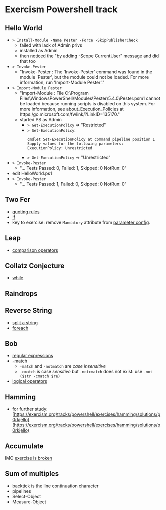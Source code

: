 # Exercism Powershell track

## Hello World

- `> Install-Module -Name Pester -Force -SkipPublisherCheck`
    - failed with lack of Admin privs
    - installed as Admin
    - then noticed the "by adding -Scope CurrentUser" message and did that too
- `> Invoke-Pester`
    - "Invoke-Pester : The 'Invoke-Pester' command was found in the module 'Pester', but the module could not be loaded. For more information, run 'Import-Module Pester'."
- `> Import-Module Pester`
    - "Import-Module : File C:\Program Files\WindowsPowerShell\Modules\Pester\5.4.0\Pester.psm1 cannot be loaded because running scripts is disabled on this system. For more information, see about_Execution_Policies at https:/go.microsoft.com/fwlink/?LinkID=135170."
    - started PS as Admin
        - `> Get-ExecutionPolicy` => "Restricted"
        - `> Set-ExecutionPolicy`:
            ```
            cmdlet Set-ExecutionPolicy at command pipeline position 1
            Supply values for the following parameters:
            ExecutionPolicy: Unrestricted
            ```
        - `> Get-ExecutionPolicy` => "Unrestricted"
- `> Invoke-Pester`
    - "... Tests Passed: 0, Failed: 1, Skipped: 0 NotRun: 0"
- edit HelloWorld.ps1
- `> Invoke-Pester`
    - "... Tests Passed: 1, Failed: 0, Skipped: 0 NotRun: 0"


## Two Fer

- [quoting rules](https://learn.microsoft.com/en-us/powershell/module/microsoft.powershell.core/about/about_quoting_rules?view=powershell-7.3)
- [If](https://learn.microsoft.com/en-us/powershell/module/microsoft.powershell.core/about/about_if?view=powershell-7.3)
- key to exercise: remove `Mandatory` attribute from [parameter config](https://learn.microsoft.com/en-us/powershell/module/microsoft.powershell.core/about/about_functions_advanced_parameters?view=powershell-7.3).

## Leap

- [comparison operators](https://learn.microsoft.com/en-us/powershell/module/microsoft.powershell.core/about/about_comparison_operators?view=powershell-7.3)

## Collatz Conjecture

- [while](https://learn.microsoft.com/en-us/powershell/module/microsoft.powershell.core/about/about_while?view=powershell-7.3)

## Raindrops

## Reverse String

- [split a string](https://learn.microsoft.com/en-us/powershell/module/microsoft.powershell.core/about/about_split?view=powershell-7.3)
- [foreach](https://learn.microsoft.com/en-us/powershell/module/microsoft.powershell.core/about/about_foreach?view=powershell-7.3)

## Bob

- [regular expressions](https://learn.microsoft.com/en-us/powershell/module/microsoft.powershell.core/about/about_regular_expressions?view=powershell-7.2)
- [-match](https://learn.microsoft.com/en-us/powershell/module/microsoft.powershell.core/about/about_comparison_operators?view=powershell-7.2#matching-operators)
    - `-match` and `-notmatch` are _case insensitive_
    - `-cmatch` is case _sensitive_ but `-notcmatch` does not exist: use `-not ($str -cmatch $re)`
- [logical operators](https://learn.microsoft.com/en-us/powershell/module/microsoft.powershell.core/about/about_logical_operators?view=powershell-7.2)

## Hamming

- for further study: [https://exercism.org/tracks/powershell/exercises/hamming/solutions/p0rkjello](https://exercism.org/tracks/powershell/exercises/hamming/solutions/p0rkjello)

## Accumulate

IMO [exercise is broken](https://github.com/exercism/powershell/issues/184)

## Sum of multiples

- backtick is the line continuation character
- pipelines
- Select-Object
- Measure-Object
